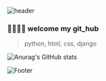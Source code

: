 ![header](https://capsule-render.vercel.app/api?type=waving&&color=gradient&height=300&section=header&text=goeom&fontSize=70)

### 👩🏻‍🦲😊 welcome my git_hub

> python, html, css, django


![Anurag's GitHub stats](https://github-readme-stats.vercel.app/api?username=goeom77&show_icons=true&theme=tokyonight)




![Footer](https://capsule-render.vercel.app/api?type=waving&color=gradient&height=200&section=footer)
